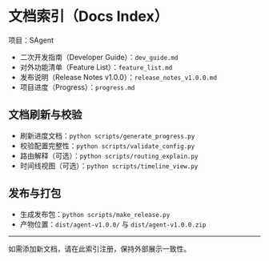 # 文档索引（Docs Index）

项目：SAgent

- 二次开发指南（Developer Guide）：`dev_guide.md`
- 对外功能清单（Feature List）：`feature_list.md`
- 发布说明（Release Notes v1.0.0）：`release_notes_v1.0.0.md`
- 项目进度（Progress）：`progress.md`

## 文档刷新与校验
- 刷新进度文档：`python scripts/generate_progress.py`
- 校验配置完整性：`python scripts/validate_config.py`
- 路由解释（可选）：`python scripts/routing_explain.py`
- 时间线视图（可选）：`python scripts/timeline_view.py`

## 发布与打包
- 生成发布包：`python scripts/make_release.py`
- 产物位置：`dist/agent-v1.0.0/` 与 `dist/agent-v1.0.0.zip`

---
如需添加新文档，请在此索引注册，保持外部展示一致性。
